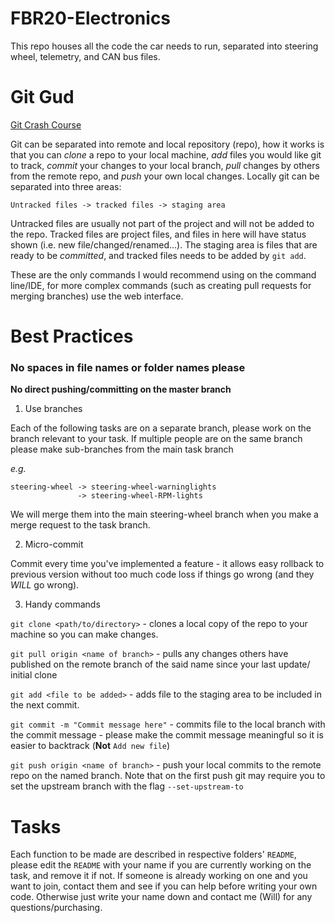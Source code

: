# FBR20-Electronics

This repo houses all the code the car needs to run, separated into steering 
wheel, telemetry, and CAN bus files.


# Git Gud

[Git Crash Course](https://rogerdudler.github.io/git-guide/)

Git can be separated into remote and local repository (repo), how it works is 
that you can *clone* a repo to your local machine, *add* files you would like 
git to track, *commit* your changes to your local branch, *pull* changes by 
others from the remote repo, and *push* your own local changes. Locally git can 
be separated into three areas:

```Untracked files -> tracked files -> staging area```

Untracked files are usually not part of the project and will not be added to the
repo. Tracked files are project files, and files in here will have status shown 
(i.e. new file/changed/renamed...). The staging area is files that are ready to 
be *committed*, and tracked files needs to be added by ```git add```.

These are the only commands I would recommend using on the command line/IDE, 
for more complex commands (such as creating pull requests for merging branches) 
use the web interface. 

# Best Practices

### No spaces in file names or folder names please

**No direct pushing/committing on the master branch**

1. Use branches

Each of the following tasks are on a separate 
branch, please work on the branch relevant to your task. If multiple people are 
on the same branch please make sub-branches from the main task branch 

*e.g.* 
```
steering-wheel -> steering-wheel-warninglights
               -> steering-wheel-RPM-lights
```

We will merge them into the main steering-wheel branch when you make a merge 
request to the task branch.

2. Micro-commit

Commit every time you've implemented a feature - it allows easy rollback to 
previous version without too much code loss if things go wrong (and they *WILL* 
go wrong).

3. Handy commands

```git clone <path/to/directory>``` - clones a local copy of the repo to your
machine so you can make changes.

```git pull origin <name of branch>``` - pulls any changes others have 
published on the remote branch of the said name since your last update/ initial 
clone

```git add <file to be added>``` - adds file to the staging area to be included 
in the next commit.

```git commit -m "Commit message here"``` - commits file to the local branch 
with the commit message - please make the commit message meaningful so it is 
easier to backtrack (**Not** ```Add new file```) 

```git push origin <name of branch>``` - push your local commits to the remote 
repo on the named branch. Note that on the first push git may require you to 
set the upstream branch with the flag ```--set-upstream-to```


# Tasks

Each function to be made are described in respective folders' ```README```,
please edit the ```README``` with your name if you are currently working on the 
task, and remove it if not. If someone is already working on one and you want 
to join, contact them and see if you can help before writing your own code. 
Otherwise just write your name down and contact me (Will) for any 
questions/purchasing. 


